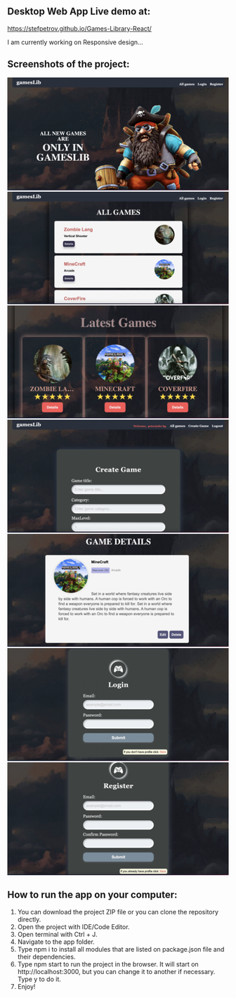 ##  Desktop Web App Live demo at:

https://stefpetrov.github.io/Games-Library-React/

I am currently working on Responsive design...


## Screenshots of the project:

![Home](public/screenshots/Home.jpg)
![Catalog](public/screenshots/Catalog.jpg)
![Home](public/screenshots/Home-2.jpg)
![Create](public/screenshots/Create%20Game.jpg)
![Details](public/screenshots/Game%20details.jpg)
![Login](public/screenshots/Login%20Page.jpg)
![Register](public/screenshots/Register%20Page.jpg)

## How to run the app on your computer:


1. You can download the project ZIP file or you can clone the repository directly.   
2. Open the project with IDE/Code Editor.   
3. Open terminal with Ctrl + J.   
4. Navigate to the app folder.    
5. Type npm i to install all modules that are listed on package.json file and their dependencies.   
6. Type npm start to run the project in the browser. It will start on http://localhost:3000, but you can change it to another if necessary. Type y to do     it.    
7. Enjoy!



